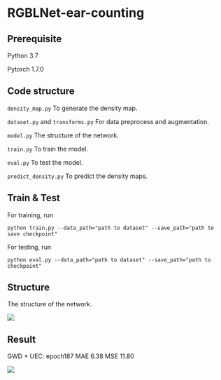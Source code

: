 # RGBLNet-ear-counting
## Prerequisite

Python 3.7

Pytorch 1.7.0

## Code structure

`density_map.py` To generate the density map. 

`dataset.py` and `transforms.py` For data preprocess and augmentation. 

`model.py` The structure of the network. 

`train.py` To train the model. 

`eval.py` To test the model. 

`predict_density.py` To predict the density maps. 

## Train & Test

For training, run

`python train.py --data_path="path to dataset" --save_path="path to save checkpoint"`

For testing, run

`python eval.py --data_path="path to dataset" --save_path="path to checkpoint"`

## Structure

The structure of the network. 

![](./logs/A.png)

## Result

GWD + UEC: epoch187 MAE 6.38 MSE 11.80

![](./logs/B.png)
